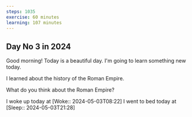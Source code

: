 ```yaml
---
steps: 1035
exercise: 60 minutes
learning: 107 minutes
---
```

## Day No 3 in 2024
Good morning! Today is a beautiful day.
I'm going to learn something new today.

I learned about the history of the Roman Empire.

What do you think about the Roman Empire?

I woke up today at [Woke:: 2024-05-03T08:22]
I went to bed today at [Sleep:: 2024-05-03T21:28]
